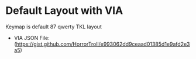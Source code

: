 # Default Layout with VIA

Keymap is default 87 qwerty TKL layout

* VIA JSON File: (https://gist.github.com/HorrorTroll/e993062dd9ceaad01385d1e9afd2e3a5)